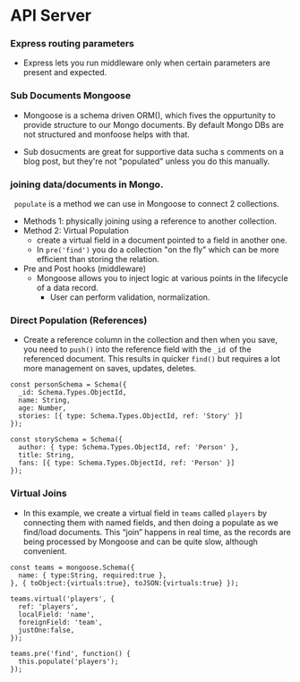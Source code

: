 # API Server

### Express routing parameters

* Express lets you run middleware only when certain parameters are present and expected.

### Sub Documents Mongoose

* Mongoose is a schema driven ORM(), which fives the oppurtunity to provide structure to our Mongo documents. By default Mongo DBs are not structured and monfoose helps with that.

* Sub dosucments are great for supportive data sucha s comments on a blog post, but they're not "populated" unless you do this manually.

### joining data/documents in Mongo.

``` populate``` is a method we can use in Mongoose to connect 2 collections.
  - Methods 1: physically joining using a reference to another collection.
  - Method 2: Virtual Population
    - create a virtual field in a document pointed to a field in another one.
    - In ```pre('find')``` you do a collection "on the fly" which can be more efficient than storing the relation.
  - Pre and Post hooks (middleware)
    - Mongoose allows you to inject logic at various points in the lifecycle of a data record.
      - User can perform validation, normalization.

### Direct Population (References)
- Create a reference column in the collection and then when you save, you need to ```push()``` into the reference field with the ``` _id  ```of the referenced document. This results in quicker ```find()``` but requires a lot more management on saves, updates, deletes.
```
const personSchema = Schema({
  _id: Schema.Types.ObjectId,
  name: String,
  age: Number,
  stories: [{ type: Schema.Types.ObjectId, ref: 'Story' }]
});

const storySchema = Schema({
  author: { type: Schema.Types.ObjectId, ref: 'Person' },
  title: String,
  fans: [{ type: Schema.Types.ObjectId, ref: 'Person' }]
});
```

### Virtual Joins
* In this example, we create a virtual field in ```teams``` called ```players``` by connecting them with named fields, and then doing a populate as we find/load documents. This “join” happens in real time, as the records are being processed by Mongoose and can be quite slow, although convenient.

```
const teams = mongoose.Schema({
  name: { type:String, required:true },
}, { toObject:{virtuals:true}, toJSON:{virtuals:true} });

teams.virtual('players', {
  ref: 'players',
  localField: 'name',
  foreignField: 'team',
  justOne:false,
});

teams.pre('find', function() {
  this.populate('players');
});
```
